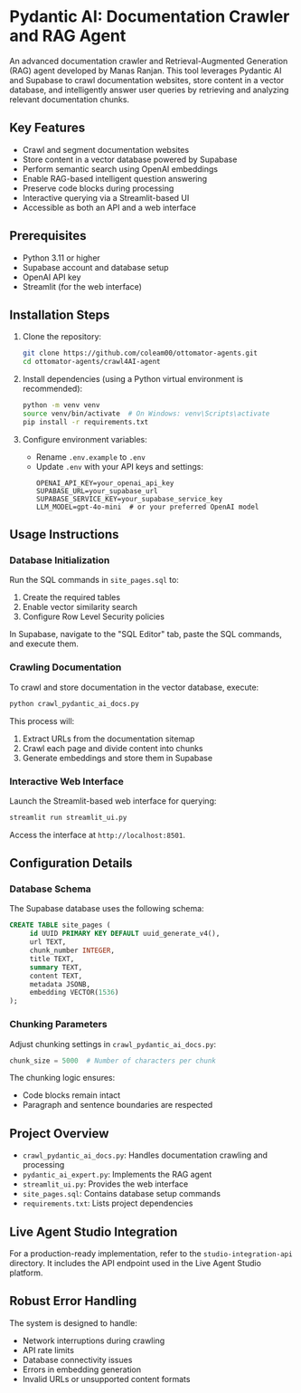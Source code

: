# Pydantic AI: Documentation Crawler and RAG Agent

An advanced documentation crawler and Retrieval-Augmented Generation (RAG) agent developed by Manas Ranjan. This tool leverages Pydantic AI and Supabase to crawl documentation websites, store content in a vector database, and intelligently answer user queries by retrieving and analyzing relevant documentation chunks.

## Key Features

- Crawl and segment documentation websites
- Store content in a vector database powered by Supabase
- Perform semantic search using OpenAI embeddings
- Enable RAG-based intelligent question answering
- Preserve code blocks during processing
- Interactive querying via a Streamlit-based UI
- Accessible as both an API and a web interface

## Prerequisites

- Python 3.11 or higher
- Supabase account and database setup
- OpenAI API key
- Streamlit (for the web interface)

## Installation Steps

1. Clone the repository:
    ```bash
    git clone https://github.com/coleam00/ottomator-agents.git
    cd ottomator-agents/crawl4AI-agent
    ```

2. Install dependencies (using a Python virtual environment is recommended):
    ```bash
    python -m venv venv
    source venv/bin/activate  # On Windows: venv\Scripts\activate
    pip install -r requirements.txt
    ```

3. Configure environment variables:
    - Rename `.env.example` to `.env`
    - Update `.env` with your API keys and settings:
      ```env
      OPENAI_API_KEY=your_openai_api_key
      SUPABASE_URL=your_supabase_url
      SUPABASE_SERVICE_KEY=your_supabase_service_key
      LLM_MODEL=gpt-4o-mini  # or your preferred OpenAI model
      ```

## Usage Instructions

### Database Initialization

Run the SQL commands in `site_pages.sql` to:
1. Create the required tables
2. Enable vector similarity search
3. Configure Row Level Security policies

In Supabase, navigate to the "SQL Editor" tab, paste the SQL commands, and execute them.

### Crawling Documentation

To crawl and store documentation in the vector database, execute:
```bash
python crawl_pydantic_ai_docs.py
```

This process will:
1. Extract URLs from the documentation sitemap
2. Crawl each page and divide content into chunks
3. Generate embeddings and store them in Supabase

### Interactive Web Interface

Launch the Streamlit-based web interface for querying:
```bash
streamlit run streamlit_ui.py
```

Access the interface at `http://localhost:8501`.

## Configuration Details

### Database Schema

The Supabase database uses the following schema:
```sql
CREATE TABLE site_pages (
     id UUID PRIMARY KEY DEFAULT uuid_generate_v4(),
     url TEXT,
     chunk_number INTEGER,
     title TEXT,
     summary TEXT,
     content TEXT,
     metadata JSONB,
     embedding VECTOR(1536)
);
```

### Chunking Parameters

Adjust chunking settings in `crawl_pydantic_ai_docs.py`:
```python
chunk_size = 5000  # Number of characters per chunk
```

The chunking logic ensures:
- Code blocks remain intact
- Paragraph and sentence boundaries are respected

## Project Overview

- `crawl_pydantic_ai_docs.py`: Handles documentation crawling and processing
- `pydantic_ai_expert.py`: Implements the RAG agent
- `streamlit_ui.py`: Provides the web interface
- `site_pages.sql`: Contains database setup commands
- `requirements.txt`: Lists project dependencies

## Live Agent Studio Integration

For a production-ready implementation, refer to the `studio-integration-api` directory. It includes the API endpoint used in the Live Agent Studio platform.

## Robust Error Handling

The system is designed to handle:
- Network interruptions during crawling
- API rate limits
- Database connectivity issues
- Errors in embedding generation
- Invalid URLs or unsupported content formats
